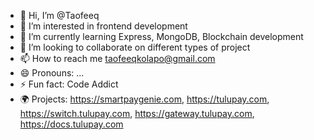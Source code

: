 - 👋 Hi, I’m @Taofeeq
- 👀 I’m interested in frontend development
- 🌱 I’m currently learning Express, MongoDB, Blockchain development
- 💞️ I’m looking to collaborate on different types of project
- 📫 How to reach me taofeeqkolapo@gmail.com
- 😄 Pronouns: ...
- ⚡ Fun fact: Code Addict
- 🌍 Projects: https://smartpaygenie.com, https://tulupay.com, https://switch.tulupay.com, https://gateway.tulupay.com, https://docs.tulupay.com
<!---
Taofeeq001/Taofeeq001 is a ✨ special ✨ repository because its `README.md` (this file) appears on your GitHub profile.
You can click the Preview link to take a look at your changes.
--->
